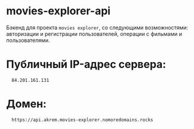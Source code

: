 # movies-explorer-api

Бэкенд для проекта `movies explorer`, со следующими возможностями: авторизации и регистрации пользователей, операции с фильмами и пользователями. 
  
# Публичный IP-адрес сервера:  
      84.201.161.131

# Домен:
      https://api.akrem.movies-explorer.nomoredomains.rocks